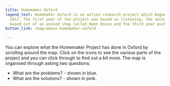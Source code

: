 ```yaml
---
title: Homemaker Oxford
legend_text: Homemaker Oxford is an action research project which began in December
  2017. The first year of the project was based on listening, the second year was
  based out of an unused shop called Open House and the third year pushed provocations.
button_link: /map/about-homemaker-oxford

---
```

You can explore what the Homemaker Project has done in Oxford by scrolling around the map. Click on the icons to see the various parts of the project and you can click through to find out a bit more. The map is organised through asking two questions:

* What are the problems? - shown in blue.
* What are the solutions? - shown in pink.

